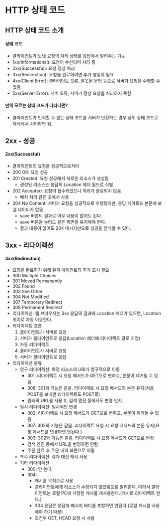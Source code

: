 # HTTP 상태 코드

## HTTP 상태 코드 소개

#### 상태 코드

-   클라이언트가 보낸 요청의 처리 상태를 응답에서 알려주는 기능
-   1xx(Informational): 요청이 수신되어 처리 중
-   2xx(Successful): 요청 정상 처리
-   3xx(Redirection): 요청을 완료하려면 추가 행동이 필요
-   4xx(Client Error): 클라이언트 오류, 잘못된 문법 등으로 서버가 요청을 수행할 수 없음
-   5xx(Server Error): 서버 오류, 서버가 정상 요청을 처리하지 못함

#### 만약 모르는 상태 코드가 나타나면?

-   클라이언트가 인식할 수 없는 상태 코드를 서버가 반환하는 경우 상위 상태 코드로 해석해서 처리하면 됨.

## 2xx - 성공

#### 2xx(Successful)

-   클라이언트의 요청을 성공적으로처리
-   200 OK: 요청 성공
-   201 Created: 요청 성공해서 새로운 리소스가 생성됨
    -   생성된 리소스는 응답의 Location 헤더 필드로 식별
-   202 Accepted: 요청이 접수되었으나 처리가 완료되지 않음
    -   배치 처리 같은 곳에서 사용
-   204 No Content: 서버가 요청을 성공적으로 수행했지만, 응답 페이로드 본문에 보낼 데이터가 없음
    -   save 버튼의 결과로 아무 내용이 없어도 된다.
    -   save 버튼을 눌러도 같은 화면을 유지해야 한다.
    -   결과 내용이 없어도 204 메시지만으로 성공을 인식할 수 있다.

## 3xx - 리다이렉션

#### 3xx(Redirection)

-   요청을 완료하기 위해 유저 에이전트의 추가 조치 필요
-   300 Multiple Choices
-   301 Moved Permanently
-   302 Found
-   303 See Other
-   304 Not Modified
-   307 Temporary Redirect
-   308 Permanent Redirect
    <br>
-   리다이렉션: 웹 브라우저는 3xx 응답의 결과에 Location 헤더가 있으면, Location 위치로 자동 이동한다.
-   리다이렉트 흐름
    1. 클라이언트가 서버로 요청
    2. 서버가 클라이언트로 응답(Location 헤더에 리다이렉트 경로 지정)
    3. 자동 리다이렉트
    4. 클라이언트가 서버로 요청
    5. 서버가 클라이언트로 응답
-   리다이렉션 종류
    -   영구 리다이렉션: 특정 리소스의 URI가 영구적으로 이동
        -   301: 리다이렉트 시 요청 메서드가 GET으로 변하고, 본문이 제거될 수 있음
        -   308: 301과 기능은 같음. 리다이렉트 시 요청 메서드와 본문 유지(처음 POST를 보내면 리다이렉트도 POST로)
        -   원래의 URL을 사용 X, 검색 엔진 등에서도 변경 인지
    -   일시 리다이렉션: 일시적인 변경
        -   302: 리다이렉트 시 요청 메서드가 GET으로 변하고, 본문이 제거될 수 있음
        -   307: 302와 기능은 같음. 리다이렉트 요청 시 요청 메서드와 본문 유지(요청 메서드를 변경하면 안된다.)
        -   303: 302와 기능은 같음. 리다이렉트 시 요청 메서드가 GET으로 변경
        -   검색 엔진 등에서 URL을 변경하면 안됨
        -   주문 완료 후 주문 내역 화면으로 이동
    -   특수 리다이렉션: 결과 대신 캐시 사용
    -   기타 리다이렉션
        -   300: 안 쓴다.
        -   304:
            -   캐시를 목적으로 사용
            -   클라이언트에게 리소스가 수정되지 않았음으르 알려준다. 따라서 클라이언트는 로컬 PC에 저장된 캐시를 재사용한다.(캐시로 리다이렉트 한다.)
            -   304 응답은 응답에 메시지 바디를 포함하면 안된다.(로컬 캐시를 사용해야 하기 때문)
            -   조건부 GET, HEAD 요청 시 사용
